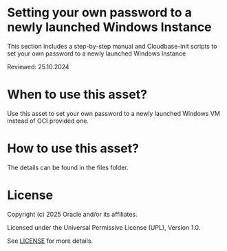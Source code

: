 # Setting your own password to a newly launched Windows Instance


This section includes a step-by-step manual and Cloudbase-init scripts to set your own password to a newly launched Windows Instance 

Reviewed: 25.10.2024
 
# When to use this asset?
 
Use this asset to set your own password to a newly launched Windows VM instead of OCI provided one.
 
# How to use this asset?
 
The details can be found in the files folder.

# License

Copyright (c) 2025 Oracle and/or its affiliates.

Licensed under the Universal Permissive License (UPL), Version 1.0.

See [LICENSE](https://github.com/oracle-devrel/technology-engineering/blob/main/LICENSE) for more details.